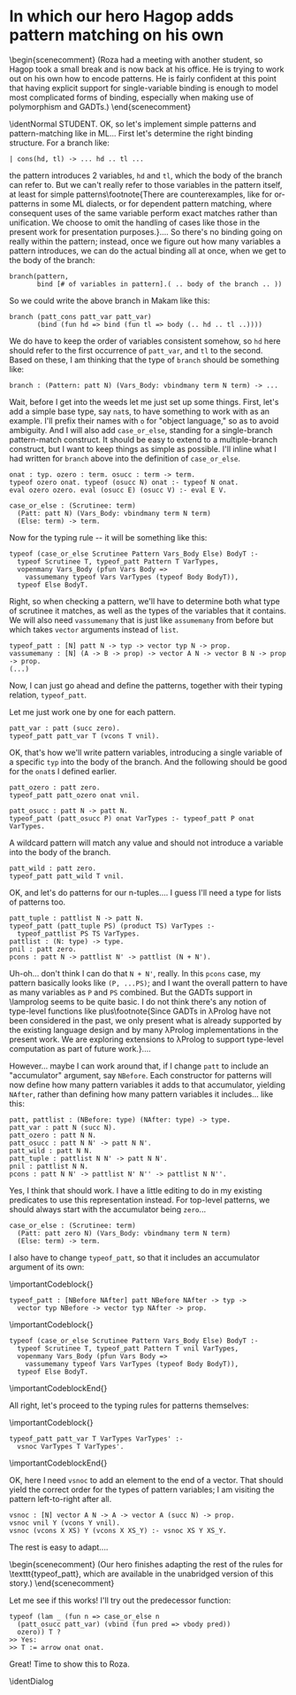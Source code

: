 # In which our hero Hagop adds pattern matching on his own

<!--
```makam
%use "05-gadts.md".
tests: testsuite. %testsuite tests.
```
-->

\begin{scenecomment}
(Roza had a meeting with another student, so Hagop took a small break and is now back at his
office. He is trying to work out on his own how to encode patterns. He is fairly
confident at this point that having explicit support for single-variable
binding is enough to model most complicated forms of binding, especially when making use of
polymorphism and GADTs.)
\end{scenecomment}

\identNormal
STUDENT. OK, so let's implement simple patterns and pattern-matching like in ML... First let's determine
the right binding structure. For a branch like:

```nohighlight
| cons(hd, tl) -> ... hd .. tl ...
```

the pattern introduces 2 variables, `hd` and `tl`, which the body of the branch can refer to. But we can't really refer to those variables in the pattern itself, at least for simple patterns\footnote{There are counterexamples, like for or-patterns in some ML dialects, or for dependent pattern matching, where consequent uses of the same variable perform exact matches rather than unification. We choose to omit the handling of cases like those in the present work for presentation purposes.}.... So there's no binding going on really within the pattern; instead, once we figure out how many variables a pattern introduces, we can do the actual binding all at once, when we get to the body of the branch:

```nohighlight
branch(pattern,
       bind [# of variables in pattern].( .. body of the branch .. ))
```

So we could write the above branch in Makam like this:

```
branch (patt_cons patt_var patt_var)
       (bind (fun hd => bind (fun tl => body (.. hd .. tl ..))))
```

We do have to keep the order of variables consistent somehow, so `hd`
here should refer to the first occurrence of `patt_var`, and `tl` to
the second. Based on these, I am thinking that the type of `branch`
should be something like:

```
branch : (Pattern: patt N) (Vars_Body: vbindmany term N term) -> ...
```

Wait, before I get into the weeds let me just set up some things. First, let's add a simple base
type, say `nat`s, to have something to work with as an example. I'll prefix their names with `o` for
"object language," so as to avoid ambiguity. And I will also add `case_or_else`,
standing for a single-branch pattern-match construct. It should be easy to extend to a
multiple-branch construct, but I want to keep things as simple as possible. I'll inline what I had written for `branch` above into the definition of `case_or_else`.

```makam
onat : typ. ozero : term. osucc : term -> term.
typeof ozero onat. typeof (osucc N) onat :- typeof N onat.
eval ozero ozero. eval (osucc E) (osucc V) :- eval E V.
```

```
case_or_else : (Scrutinee: term)
  (Patt: patt N) (Vars_Body: vbindmany term N term)
  (Else: term) -> term.
```

Now for the typing rule -- it will be something like this:

```
typeof (case_or_else Scrutinee Pattern Vars_Body Else) BodyT :-
  typeof Scrutinee T, typeof_patt Pattern T VarTypes,
  vopenmany Vars_Body (pfun Vars Body =>
    vassumemany typeof Vars VarTypes (typeof Body BodyT)),
  typeof Else BodyT.
```

Right, so when checking a pattern, we'll have to determine both what type of scrutinee it matches,
as well as the types of the variables that it contains. We will also need `vassumemany` that is just
like `assumemany` from before but which takes `vector` arguments instead of `list`.

```
typeof_patt : [N] patt N -> typ -> vector typ N -> prop.
vassumemany : [N] (A -> B -> prop) -> vector A N -> vector B N -> prop -> prop.
(...)
```

Now, I can just go ahead and define the patterns, together with their
typing relation, `typeof_patt`.

Let me just work one by one for each pattern.

```
patt_var : patt (succ zero).
typeof_patt patt_var T (vcons T vnil).
```

OK, that's how we'll write pattern variables, introducing a single variable of a specific `typ` into the body of the branch. And the following should be good for the `onat`s I defined earlier.

```
patt_ozero : patt zero.
typeof_patt patt_ozero onat vnil.

patt_osucc : patt N -> patt N.
typeof_patt (patt_osucc P) onat VarTypes :- typeof_patt P onat VarTypes.
```

A wildcard pattern will match any value and should not introduce a variable into the body of the branch.

```
patt_wild : patt zero.
typeof_patt patt_wild T vnil.
```

OK, and let's do patterns for our n-tuples.... I guess I'll need a
type for lists of patterns too.

```
patt_tuple : pattlist N -> patt N.
typeof_patt (patt_tuple PS) (product TS) VarTypes :-
  typeof_pattlist PS TS VarTypes.
pattlist : (N: type) -> type.
pnil : patt zero.
pcons : patt N -> pattlist N' -> pattlist (N + N').
```

Uh-oh...  don't think I can do that `N + N'`, really. In this `pcons` case, my pattern basically
looks like `(P, ...PS)`; and I want the overall pattern to have as many variables as `P` and `PS`
combined. But the GADTs support in \lamprolog seems to be quite basic. I do not think there's any
notion of type-level functions like plus\footnote{Since GADTs in λProlog have not been considered in the past, we only present what is already supported by the existing language design and by many λProlog implementations in the present work. We are exploring extensions to λProlog to support type-level computation as part of future work.}....

However... maybe I can work around that, if I change `patt` to include an "accumulator" argument, say `NBefore`. Each constructor for patterns will now define how many pattern variables it adds to that accumulator, yielding `NAfter`, rather than defining how many pattern variables it includes... like this:

```makam
patt, pattlist : (NBefore: type) (NAfter: type) -> type.
patt_var : patt N (succ N).
patt_ozero : patt N N.
patt_osucc : patt N N' -> patt N N'.
patt_wild : patt N N.
patt_tuple : pattlist N N' -> patt N N'.
pnil : pattlist N N.
pcons : patt N N' -> pattlist N' N'' -> pattlist N N''.
```

Yes, I think that should work. I have a little editing to do in my existing predicates to use this
representation instead. For top-level patterns, we should always start with the accumulator being `zero`...

<!--
```makam-stdlib
vsnoc : [N] vector A N -> A -> vector A (succ N) -> prop.
vsnoc vnil Y (vcons Y vnil).
vsnoc (vcons X XS) Y (vcons X XS_Y) :- vsnoc XS Y XS_Y.
```
-->

```makam
case_or_else : (Scrutinee: term)
  (Patt: patt zero N) (Vars_Body: vbindmany term N term)
  (Else: term) -> term.
```

I also have to change `typeof_patt`, so that it includes an accumulator argument of its
own:

\importantCodeblock{}
```makam
typeof_patt : [NBefore NAfter] patt NBefore NAfter -> typ ->
  vector typ NBefore -> vector typ NAfter -> prop.
```
\importantCodeblock{}
```makam
typeof (case_or_else Scrutinee Pattern Vars_Body Else) BodyT :-
  typeof Scrutinee T, typeof_patt Pattern T vnil VarTypes,
  vopenmany Vars_Body (pfun Vars Body =>
    vassumemany typeof Vars VarTypes (typeof Body BodyT)),
  typeof Else BodyT.
```
\importantCodeblockEnd{}

All right, let's proceed to the typing rules for patterns themselves:

\importantCodeblock{}
```makam
typeof_patt patt_var T VarTypes VarTypes' :-
  vsnoc VarTypes T VarTypes'.
```
\importantCodeblockEnd{}

OK, here I need `vsnoc` to add an element to the end of a vector.
That should yield the correct order for the types of pattern variables;
I am visiting the pattern left-to-right after all.

```
vsnoc : [N] vector A N -> A -> vector A (succ N) -> prop.
vsnoc vnil Y (vcons Y vnil).
vsnoc (vcons X XS) Y (vcons X XS_Y) :- vsnoc XS Y XS_Y.
```

The rest is easy to adapt....

\begin{scenecomment}
(Our hero finishes adapting the rest of the rules for \texttt{typeof\_patt},
which are available in the unabridged version of this story.)
\end{scenecomment}

<!--
```makam
typeof_patt patt_ozero onat VarTypes VarTypes.

typeof_patt (patt_osucc P) onat VarTypes VarTypes' :-
  typeof_patt P onat VarTypes VarTypes'.

typeof_patt patt_wild T VarTypes VarTypes.

typeof_pattlist : [NBefore NAfter]
  pattlist NBefore NAfter -> list typ ->
  vector typ NBefore -> vector typ NAfter -> prop.

typeof_pattlist pnil [] VarTypes VarTypes.
typeof_pattlist (pcons P PS) (T :: TS) VarTypes VarTypes'' :-
  typeof_patt P T VarTypes VarTypes',
  typeof_pattlist PS TS VarTypes' VarTypes''.

typeof_patt (patt_tuple PS) (product TS) VarTypes VarTypes' :-
  typeof_pattlist PS TS VarTypes VarTypes'.
```
-->

Let me see if this works! I'll try out the predecessor function:

```makam
typeof (lam _ (fun n => case_or_else n
  (patt_osucc patt_var) (vbind (fun pred => vbody pred))
  ozero)) T ?
>> Yes:
>> T := arrow onat onat.
```

Great! Time to show this to Roza.

\identDialog

<!--
```makam
%use "06-removed-patterns-eval.md".
```
-->
